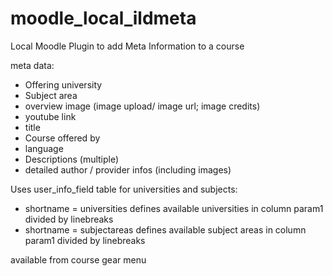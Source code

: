# moodle_local_ildmeta

Local Moodle Plugin to add Meta Information to a course

meta data:
- Offering university
- Subject area
- overview image (image upload/ image url; image credits)
- youtube link
- title
- Course offered by
- language
- Descriptions (multiple)
- detailed author / provider infos (including images)

Uses user_info_field table for universities and subjects:
- shortname = universities defines available universities in column param1 divided by linebreaks
- shortname = subjectareas defines available subject areas in column param1 divided by linebreaks

available from course gear menu
